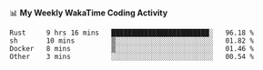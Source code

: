 <!--
**stamp711/stamp711** is a ✨ _special_ ✨ repository because its `README.md` (this file) appears on your GitHub profile.

Here are some ideas to get you started:

- 🔭 I’m currently working on ...
- 🌱 I’m currently learning ...
- 👯 I’m looking to collaborate on ...
- 🤔 I’m looking for help with ...
- 💬 Ask me about ...
- 📫 How to reach me: ...
- 😄 Pronouns: ...
- ⚡ Fun fact: ...
-->

📊 **My Weekly WakaTime Coding Activity**

<!--START_SECTION:waka-->

```text
Rust     9 hrs 16 mins   ████████████████████████░   96.18 %
sh       10 mins         ▒░░░░░░░░░░░░░░░░░░░░░░░░   01.82 %
Docker   8 mins          ▒░░░░░░░░░░░░░░░░░░░░░░░░   01.46 %
Other    3 mins          ░░░░░░░░░░░░░░░░░░░░░░░░░   00.54 %
```

<!--END_SECTION:waka-->
